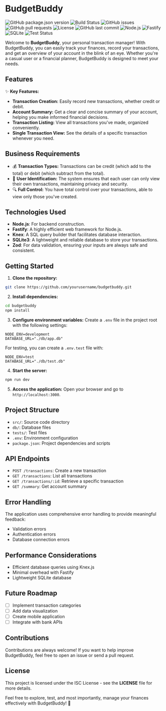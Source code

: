 # BudgetBuddy

![GitHub package.json version](https://img.shields.io/github/package-json/v/rafaumeu/budgetbuddy) ![Build Status](https://img.shields.io/badge/build-passing-brightgreen) ![GitHub issues](https://img.shields.io/github/issues/rafaumeu/budgetbuddy) ![GitHub pull requests](https://img.shields.io/github/issues-pr/rafaumeu/budgetbuddy) ![License](https://img.shields.io/badge/License-ISC-blue.svg) ![GitHub last commit](https://img.shields.io/github/last-commit/rafaumeu/budgetbuddy) ![Node.js](https://img.shields.io/badge/Node.js-v18.0.0-brightgreen) ![Fastify](https://img.shields.io/badge/Fastify-v4.12.0-blue) ![SQLite](https://img.shields.io/badge/SQLite-v5.1.4-yellow) ![Test Status](https://img.shields.io/badge/tests-passing-brightgreen)

Welcome to **BudgetBuddy**, your personal transaction manager! With BudgetBuddy, you can easily track your finances, record your transactions, and get an overview of your account in the blink of an eye. Whether you're a casual user or a financial planner, BudgetBuddy is designed to meet your needs.

## Features
✨ **Key Features:**
- **Transaction Creation:** Easily record new transactions, whether credit or debit.
- **Account Summary:** Get a clear and concise summary of your account, helping you make informed financial decisions.
- **Transaction Listing:** View all transactions you've made, organized conveniently.
- **Single Transaction View:** See the details of a specific transaction whenever you need.

## Business Requirements
- 💰 **Transaction Types:** Transactions can be credit (which add to the total) or debit (which subtract from the total).
- 👤 **User Identification:** The system ensures that each user can only view their own transactions, maintaining privacy and security.
- 🔍 **Full Control:** You have total control over your transactions, able to view only those you've created.

## Technologies Used
- **Node.js**: For backend construction.
- **Fastify**: A highly efficient web framework for Node.js.
- **Knex**: A SQL query builder that facilitates database interaction.
- **SQLite3**: A lightweight and reliable database to store your transactions.
- **Zod**: For data validation, ensuring your inputs are always safe and consistent.

## Getting Started
1. **Clone the repository:**
```bash
git clone https://github.com/yourusername/budgetbuddy.git
```

2. **Install dependencies:**
```bash
cd budgetbuddy
npm install
```

3. **Configure environment variables:**
Create a `.env` file in the project root with the following settings:
```plaintext
NODE_ENV=development
DATABASE_URL="./db/app.db"
```
For testing, you can create a `.env.test` file with:
```plaintext
NODE_ENV=test
DATABASE_URL="./db/test.db"
```

4. **Start the server:**
```bash
npm run dev
```

5. **Access the application:** Open your browser and go to `http://localhost:3000`.

## Project Structure
- `src/`: Source code directory
- `db/`: Database files
- `tests/`: Test files
- `.env`: Environment configuration
- `package.json`: Project dependencies and scripts

## API Endpoints
- `POST /transactions`: Create a new transaction
- `GET /transactions`: List all transactions
- `GET /transactions/:id`: Retrieve a specific transaction
- `GET /summary`: Get account summary

## Error Handling
The application uses comprehensive error handling to provide meaningful feedback:
- Validation errors
- Authentication errors
- Database connection errors

## Performance Considerations
- Efficient database queries using Knex.js
- Minimal overhead with Fastify
- Lightweight SQLite database

## Future Roadmap
- [ ] Implement transaction categories
- [ ] Add data visualization
- [ ] Create mobile application
- [ ] Integrate with bank APIs

## Contributions
Contributions are always welcome! If you want to help improve BudgetBuddy, feel free to open an issue or send a pull request.

## License
This project is licensed under the ISC License - see the **LICENSE** file for more details.

Feel free to explore, test, and most importantly, manage your finances effectively with BudgetBuddy! 💸

